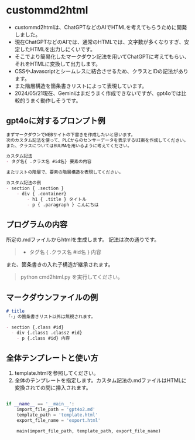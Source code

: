 # custommd2html

- custommd2htmlは、ChatGPTなどのAIでHTMLを考えてもらうために開発しました。
- 現在ChatGPTなどのAIでは、通常のHTMLでは、文字数が多くなりすぎ、安定したHTMLを出力しにくいです。
- そこでより簡易化したマークダウン記法を用いてChatGPTに考えてもらい、それをHTMLに変換して出力します。
- CSSやJavascriptとシームレスに結合させるため、クラスとIDの記法があります。
- また階層構造を箇条書きリストによって表現しています。
- 2024/05/21現在、Geminiはまだうまく作成できないですが、gpt4oでは比較的うまく動作しそうです。


## gpt4oに対するプロンプト例

```md
まずマークダウンでWEBサイトの下書きを作成したいと思います。
次のカスタム記法を使って、PLCからのセンサーデータを表示するUI案を作成してください。
また、クラスについてはBULMAを用いるように考えてください。

カスタム記法
- タグ名{ .クラス名 #id名} 要素の内容

またリストの階層で、要素の階層構造を表現してください。

カスタム記法の例
- section { .section }
    - div { .container}
        - h1 { .title } タイトル
        - p { .paragraph } こんにちは
```


## プログラムの内容

所定の.mdファイルからhtmlを生成します。
記法は次の通りです。

> - タグ名 { .クラス名 #id名 } 内容

また、箇条書きの入れ子構造が継承されます。

> python cmd2html.py
を実行してください。

## マークダウンファイルの例

```md
# title
「-」の箇条書きリスト以外は無視されます。

- section {.class #id}
  - div {.class1 .class2 #id}
    - p {.class #id} 内容

```

## 全体テンプレートと使い方

1. template.htmlを参照してください。
2. 全体のテンプレートを指定します。カスタム記法の.mdファイルはHTMLに変換されて<body></body>の間に挿入されます。

```python

if __name__ == '__main__':
    import_file_path = 'gpt4o2.md'
    template_path = 'template.html'
    export_file_name = 'export.html'

    main(import_file_path, template_path, export_file_name)

```
